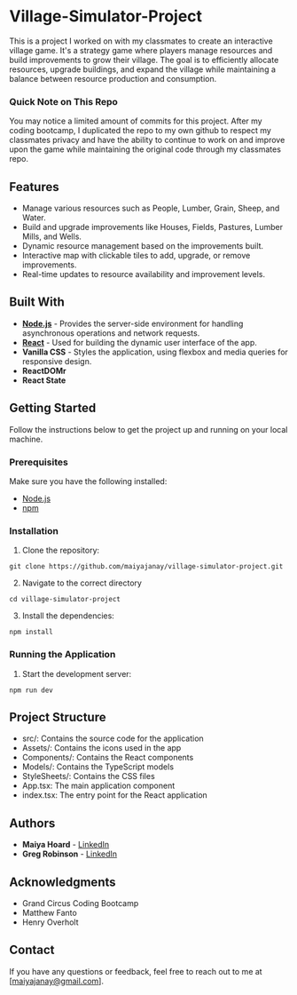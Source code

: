 # Village-Simulator-Project

This is a project I worked on with my classmates to create an interactive village game. It's a strategy game where players manage resources and build improvements to grow their village. The goal is to efficiently allocate resources, upgrade buildings, and expand the village while maintaining a balance between resource production and consumption. 

### Quick Note on This Repo

You may notice a limited amount of commits for this project. After my coding bootcamp, I duplicated the repo to my own github to respect my classmates privacy and have the ability to continue to work on and improve upon the game while maintaining the original code through my classmates repo.

## Features

* Manage various resources such as People, Lumber, Grain, Sheep, and Water.
* Build and upgrade improvements like Houses, Fields, Pastures, Lumber Mills, and Wells.
* Dynamic resource management based on the improvements built.
* Interactive map with clickable tiles to add, upgrade, or remove improvements.
* Real-time updates to resource availability and improvement levels.

## Built With

* [**Node.js**](https://nodejs.org/en) - Provides the server-side environment for handling asynchronous operations and network requests.
* [**React**](https://react.dev/) - Used for building the dynamic user interface of the app.
* **Vanilla CSS** - Styles the application, using flexbox and media queries for responsive design.
* **ReactDOMr**
* **React State**

## Getting Started

Follow the instructions below to get the project up and running on your local machine.

### Prerequisites

Make sure you have the following installed:

* [Node.js](https://nodejs.org/)
* [npm](https://www.npmjs.com/)

### Installation

1. Clone the repository:

```
git clone https://github.com/maiyajanay/village-simulator-project.git
```

2. Navigate to the correct directory

```
cd village-simulator-project
```

3. Install the dependencies:

```
npm install
```

### Running the Application

1. Start the development server:

```
npm run dev
```

## Project Structure
* src/: Contains the source code for the application
* Assets/: Contains the icons used in the app
* Components/: Contains the React components
* Models/: Contains the TypeScript models
* StyleSheets/: Contains the CSS files
* App.tsx: The main application component
* index.tsx: The entry point for the React application

## Authors

* **Maiya Hoard** - [LinkedIn](https://www.linkedin.com/in/maiyahoard/)
* **Greg Robinson** - [LinkedIn](https://www.linkedin.com/in/gregory-robinson79/)

## Acknowledgments

* Grand Circus Coding Bootcamp
* Matthew Fanto
* Henry Overholt

## Contact
If you have any questions or feedback, feel free to reach out to me at [maiyajanay@gmail.com].
